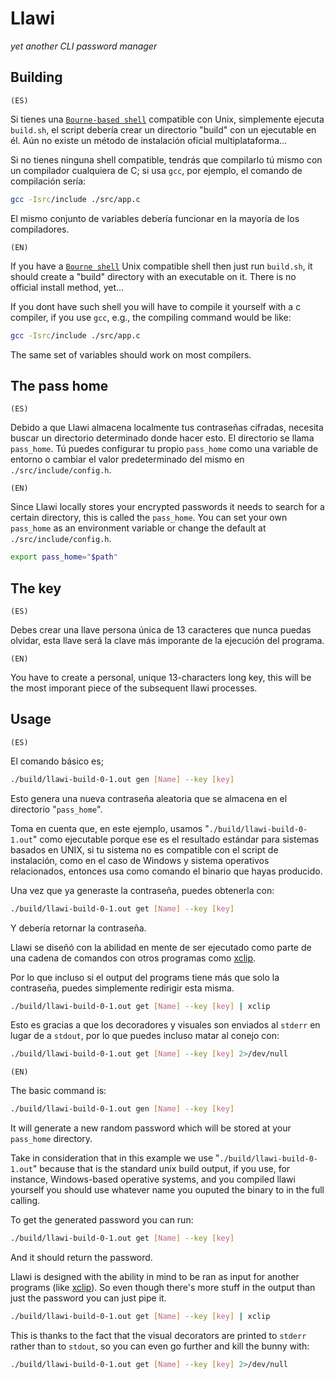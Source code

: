 # Llawi

*yet another CLI password manager*


## Building

`(ES)`

Si tienes una [`Bourne-based shell`](https://en.wikipedia.org/wiki/Shell_script#Typical_POSIX_scripting_languages) compatible con Unix, simplemente ejecuta `build.sh`, el script debería crear un directorio "build" con un ejecutable en él. Aún no existe un método de instalación oficial multiplataforma...

Si no tienes ninguna shell compatible, tendrás que compilarlo tú mismo con un compilador cualquiera de C; si usa `gcc`, por ejemplo, el comando de compilación sería:

```sh
gcc -Isrc/include ./src/app.c
```

El mismo conjunto de variables debería funcionar en la mayoría de los compiladores.

`(EN)`

If you have a [`Bourne shell`](https://en.wikipedia.org/wiki/Shell_script#Typical_POSIX_scripting_languages) Unix compatible shell then just run `build.sh`, it should create a "build" directory with an executable on it. There is no official install method, yet...

If you dont have such shell you will have to compile it yourself with a c compiler, if you use `gcc`, e.g., the compiling command would be like:

```sh
gcc -Isrc/include ./src/app.c
```

The same set of variables should work on most compilers.

## The pass home

`(ES)`

Debido a que Llawi almacena localmente tus contraseñas cifradas, necesita buscar un directorio determinado donde hacer esto. El directorio se llama `pass_home`. Tú puedes configurar tu propio `pass_home` como una variable de entorno o cambiar el valor predeterminado del mismo en `./src/include/config.h`.

`(EN)`

Since Llawi locally stores your encrypted passwords it needs to search for a certain directory, this is called the `pass_home`. You can set your own `pass_home` as an environment variable or change the default at `./src/include/config.h`.

```sh
export pass_home="$path"
```

## The key

`(ES)`

Debes crear una llave persona única de 13 caracteres que nunca puedas olvidar, esta llave será la clave más imporante de la ejecución del programa.

`(EN)`

You have to create a personal, unique 13-characters long key, this will be the most imporant piece of the subsequent llawi processes.

## Usage

`(ES)`

El comando básico es;

```sh
./build/llawi-build-0-1.out gen [Name] --key [key]
```
Esto genera una nueva contraseña aleatoria que se almacena en el directorio "`pass_home`".

Toma en cuenta que, en este ejemplo, usamos "`./build/llawi-build-0-1.out`" como ejecutable porque ese es el resultado estándar para sistemas basados en UNIX, si tu sistema no es compatible con el script de instalación, como en el caso de Windows y sistema operativos relacionados, entonces usa como comando el binario que hayas producido.

Una vez que ya generaste la contraseña, puedes obtenerla con:

```sh
./build/llawi-build-0-1.out get [Name] --key [key]
```

Y debería retornar la contraseña.

Llawi se diseñó con la abilidad en mente de ser ejecutado como parte de una cadena de comandos con otros programas como [xclip](https://github.com/astrand/xclip).

Por lo que incluso si el output del programs tiene más que solo la contraseña, puedes simplemente redirigir esta misma.

```sh
./build/llawi-build-0-1.out get [Name] --key [key] | xclip
```

Esto es gracias a que los decoradores y visuales son enviados al `stderr` en lugar de a `stdout`, por lo que puedes incluso matar al conejo con:

```sh
./build/llawi-build-0-1.out get [Name] --key [key] 2>/dev/null
```

`(EN)`

The basic command is:

```sh
./build/llawi-build-0-1.out gen [Name] --key [key]
```

It will generate a new random password which will be stored at your `pass_home` directory.

Take in consideration that in this example we use "`./build/llawi-build-0-1.out`" because that is the standard unix build output, if you use, for instance, Windows-based operative systems, and you compiled llawi yourself you should use whatever name you ouputed the binary to in the full calling.

To get the generated password you can run:

```sh
./build/llawi-build-0-1.out get [Name] --key [key]
```

And it should return the password.

Llawi is designed with the ability in mind to be ran as input for another programs (like [xclip](https://github.com/astrand/xclip)). So even though there's more stuff in the output than just the password you can just pipe it.

```sh
./build/llawi-build-0-1.out get [Name] --key [key] | xclip
```

This is thanks to the fact that the visual decorators are printed to `stderr` rather than to `stdout`, so you can even go further and kill the bunny with:

```sh
./build/llawi-build-0-1.out get [Name] --key [key] 2>/dev/null
```

